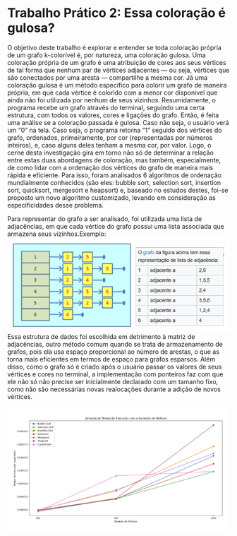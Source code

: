 # Trabalho Prático 2: Essa coloração é gulosa?

O objetivo deste trabalho é explorar e entender se toda coloração própria de um grafo
k-colorível é, por natureza, uma coloração gulosa. Uma coloração própria de um grafo é
uma atribuição de cores aos seus vértices de tal forma que nenhum par de vértices
adjacentes — ou seja, vértices que são conectados por uma aresta — compartilhe a mesma
cor. Já uma coloração gulosa é um método específico para colorir um grafo de maneira
própria, em que cada vértice é colorido com a menor cor disponível que ainda não foi
utilizada por nenhum de seus vizinhos.
Resumidamente, o programa recebe um grafo através do terminal, seguindo uma certa
estrutura, com todos os valores, cores e ligações do grafo. Então, é feita uma análise se a
coloração passada é gulosa. Caso não seja, o usuário verá um “0” na tela. Caso seja, o
programa retorna “1” seguido dos vértices do grafo, ordenados, primeiramente, por cor
(representadas por números inteiros), e, caso alguns deles tenham a mesma cor, por valor.
Logo, o cerne desta investigação gira em torno não só de determinar a relação entre estas
duas abordagens de coloração, mas também, especialmente, de como lidar com a
ordenação dos vértices do grafo de maneira mais rápida e eficiente. Para isso, foram
analisados 6 algoritmos de ordenação mundialmente conhecidos (são eles: bubble sort,
selection sort, insertion sort, quicksort, mergesort e heapsort) e, baseado no estudos destes,
foi-se proposto um novo algoritmo customizado, levando em consideração as
especificidades desse problema.

Para representar do grafo a ser analisado, foi utilizada uma lista de adjacências, em que
cada vértice do grafo possui uma lista associada que armazena seus vizinhos.Exemplo:
![Alt text](image.png)
Essa estrutura de dados foi escolhida em detrimento à matriz de adjacências, outro método
comum quando se trata de armazenamento de grafos, pois ela usa espaço proporcional ao
número de arestas, o que as torna mais eficientes em termos de espaço para grafos
esparsos. Além disso, como o grafo só é criado após o usuário passar os valores de seus
vértices e cores no terminal, a implementação com ponteiros faz com que ele não só não
precise ser inicialmente declarado com um tamanho fixo, como não são necessárias novas
realocações durante a adição de novos vértices.

![Alt text](image-1.png)
